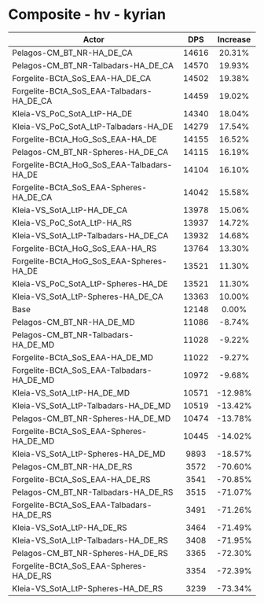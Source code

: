 # Composite - hv - kyrian
| Actor | DPS | Increase |
|---|:---:|:---:|
|Pelagos-CM_BT_NR-HA_DE_CA|14616|20.31%|
|Pelagos-CM_BT_NR-Talbadars-HA_DE_CA|14570|19.93%|
|Forgelite-BCtA_SoS_EAA-HA_DE_CA|14502|19.38%|
|Forgelite-BCtA_SoS_EAA-Talbadars-HA_DE_CA|14459|19.02%|
|Kleia-VS_PoC_SotA_LtP-HA_DE|14340|18.04%|
|Kleia-VS_PoC_SotA_LtP-Talbadars-HA_DE|14279|17.54%|
|Forgelite-BCtA_HoG_SoS_EAA-HA_DE|14155|16.52%|
|Pelagos-CM_BT_NR-Spheres-HA_DE_CA|14115|16.19%|
|Forgelite-BCtA_HoG_SoS_EAA-Talbadars-HA_DE|14104|16.10%|
|Forgelite-BCtA_SoS_EAA-Spheres-HA_DE_CA|14042|15.58%|
|Kleia-VS_SotA_LtP-HA_DE_CA|13978|15.06%|
|Kleia-VS_PoC_SotA_LtP-HA_RS|13937|14.72%|
|Kleia-VS_SotA_LtP-Talbadars-HA_DE_CA|13932|14.68%|
|Forgelite-BCtA_HoG_SoS_EAA-HA_RS|13764|13.30%|
|Forgelite-BCtA_HoG_SoS_EAA-Spheres-HA_DE|13521|11.30%|
|Kleia-VS_PoC_SotA_LtP-Spheres-HA_DE|13521|11.30%|
|Kleia-VS_SotA_LtP-Spheres-HA_DE_CA|13363|10.00%|
|Base|12148|0.00%|
|Pelagos-CM_BT_NR-HA_DE_MD|11086|-8.74%|
|Pelagos-CM_BT_NR-Talbadars-HA_DE_MD|11028|-9.22%|
|Forgelite-BCtA_SoS_EAA-HA_DE_MD|11022|-9.27%|
|Forgelite-BCtA_SoS_EAA-Talbadars-HA_DE_MD|10972|-9.68%|
|Kleia-VS_SotA_LtP-HA_DE_MD|10571|-12.98%|
|Kleia-VS_SotA_LtP-Talbadars-HA_DE_MD|10519|-13.42%|
|Pelagos-CM_BT_NR-Spheres-HA_DE_MD|10474|-13.78%|
|Forgelite-BCtA_SoS_EAA-Spheres-HA_DE_MD|10445|-14.02%|
|Kleia-VS_SotA_LtP-Spheres-HA_DE_MD|9893|-18.57%|
|Pelagos-CM_BT_NR-HA_DE_RS|3572|-70.60%|
|Forgelite-BCtA_SoS_EAA-HA_DE_RS|3541|-70.85%|
|Pelagos-CM_BT_NR-Talbadars-HA_DE_RS|3515|-71.07%|
|Forgelite-BCtA_SoS_EAA-Talbadars-HA_DE_RS|3491|-71.26%|
|Kleia-VS_SotA_LtP-HA_DE_RS|3464|-71.49%|
|Kleia-VS_SotA_LtP-Talbadars-HA_DE_RS|3408|-71.95%|
|Pelagos-CM_BT_NR-Spheres-HA_DE_RS|3365|-72.30%|
|Forgelite-BCtA_SoS_EAA-Spheres-HA_DE_RS|3354|-72.39%|
|Kleia-VS_SotA_LtP-Spheres-HA_DE_RS|3239|-73.34%|

